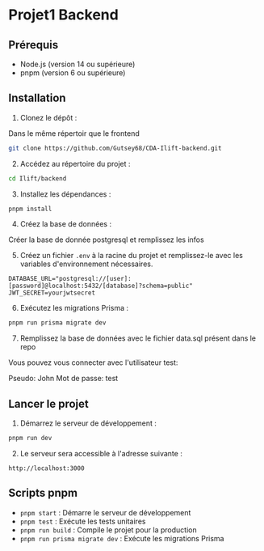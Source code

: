 # Projet1 Backend

## Prérequis

- Node.js (version 14 ou supérieure)
- pnpm (version 6 ou supérieure)

## Installation

1. Clonez le dépôt :

Dans le même répertoir que le frontend

```bash
git clone https://github.com/Gutsey68/CDA-Ilift-backend.git
```

2. Accédez au répertoire du projet :

```bash
cd Ilift/backend
```

3. Installez les dépendances :

```bash
pnpm install
```

4. Créez la base de données :

Créer la base de donnée postgresql et remplissez les infos

5. Créez un fichier `.env` à la racine du projet et remplissez-le avec les variables d'environnement nécessaires.

```env
DATABASE_URL="postgresql://[user]:[password]@localhost:5432/[database]?schema=public"
JWT_SECRET=yourjwtsecret
```

6. Exécutez les migrations Prisma :

```bash
pnpm run prisma migrate dev
```

7. Remplissez la base de données avec le fichier data.sql présent dans le repo

Vous pouvez vous connecter avec l'utilisateur test:

Pseudo: John
Mot de passe: test

## Lancer le projet

1. Démarrez le serveur de développement :

```bash
pnpm run dev
```

2. Le serveur sera accessible à l'adresse suivante :

```
http://localhost:3000
```

## Scripts pnpm

- `pnpm start` : Démarre le serveur de développement
- `pnpm test` : Exécute les tests unitaires
- `pnpm run build` : Compile le projet pour la production
- `pnpm run prisma migrate dev` : Exécute les migrations Prisma
